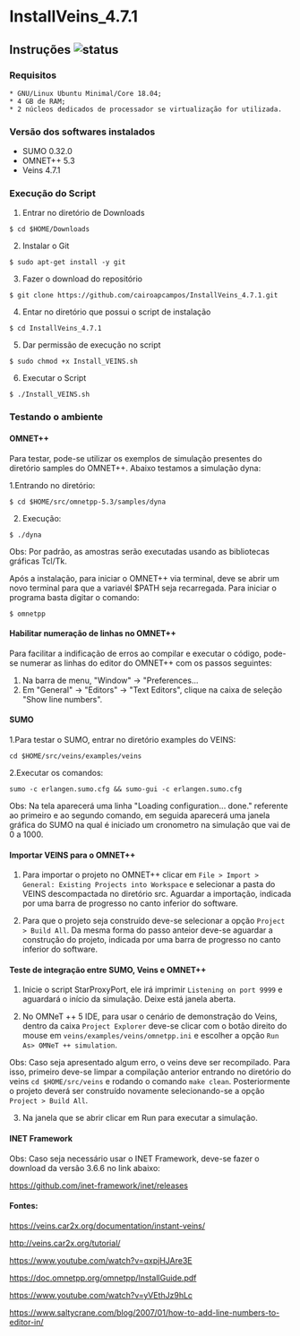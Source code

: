 # InstallVeins_4.7.1

## Instruções ![status](https://img.shields.io/readthedocs/pip.svg)

### Requisitos

```
* GNU/Linux Ubuntu Minimal/Core 18.04;
* 4 GB de RAM;
* 2 núcleos dedicados de processador se virtualização for utilizada.
```
### Versão dos softwares instalados

* SUMO 0.32.0
* OMNET++ 5.3
* Veins 4.7.1

### Execução do Script

1. Entrar no diretório de Downloads

`$ cd $HOME/Downloads`

2. Instalar o Git

`$ sudo apt-get install -y git`

3. Fazer o download do repositório

`$ git clone https://github.com/cairoapcampos/InstallVeins_4.7.1.git`

4. Entar no diretório que possui o script de instalação

`$ cd InstallVeins_4.7.1`

5. Dar permissão de execução no script

`$ sudo chmod +x Install_VEINS.sh`

6. Executar o Script

`$ ./Install_VEINS.sh`

### Testando o ambiente

#### OMNET++

Para testar, pode-se utilizar os exemplos de simulação presentes do diretório samples do OMNET++. Abaixo testamos a simulação dyna:

1.Entrando no diretório:

`$ cd $HOME/src/omnetpp-5.3/samples/dyna`

2. Execução:

`$ ./dyna`

Obs: Por padrão, as amostras serão executadas usando as bibliotecas gráficas Tcl/Tk.

Após a instalação, para iniciar o OMNET++ via terminal, deve se abrir um novo terminal para que a variavél $PATH seja recarregada. Para iniciar o programa basta digitar o comando:

`$ omnetpp`

#### Habilitar numeração de linhas no OMNET++

Para facilitar a indificação de erros ao compilar e executar o código, pode-se numerar as linhas do editor do OMNET++ com os passos seguintes:

1. Na barra de menu, "Window" -> "Preferences...
2. Em "General" -> "Editors" -> "Text Editors", clique na caixa de seleção "Show line numbers".

#### SUMO

1.Para testar o SUMO, entrar no diretório examples do VEINS:

`cd $HOME/src/veins/examples/veins`

2.Executar os comandos: 

`sumo -c erlangen.sumo.cfg && sumo-gui -c erlangen.sumo.cfg`

Obs: Na tela aparecerá uma linha "Loading configuration... done." referente ao primeiro e ao segundo comando, em seguida aparecerá uma janela gráfica do SUMO na qual é iniciado um cronometro na simulação que vai de 0 a 1000.

#### Importar VEINS para o OMNET++

1. Para importar o projeto no OMNET++ clicar em `File > Import > General: Existing Projects into Workspace` e selecionar a pasta do VEINS descompactada no diretório src. Aguardar a importação, indicada por uma barra de progresso no canto inferior do software.

2. Para que o projeto seja construído deve-se selecionar a opção `Project > Build All`. Da mesma forma do passo anteior deve-se aguardar a construção do projeto, indicada por uma barra de progresso no canto inferior do software.

#### Teste de integração entre SUMO, Veins e OMNET++

1. Inicie o script StarProxyPort, ele irá imprimir `Listening on port 9999` e aguardará o início da simulação. Deixe está janela aberta.

2. No OMNeT ++ 5 IDE, para usar o cenário de demonstração do Veins, dentro da caixa `Project Explorer` deve-se clicar com o botão direito do mouse em `veins/examples/veins/omnetpp.ini` e escolher a opção `Run As> OMNeT ++ simulation`. 

Obs: Caso seja apresentado algum erro, o veins deve ser recompilado. Para isso, primeiro deve-se limpar a compilação anterior entrando no diretório do veins `cd $HOME/src/veins` e rodando o comando `make clean`. Posteriormente o projeto deverá ser construído novamente selecionando-se a opção `Project > Build All`.

3. Na janela que se abrir clicar em Run para executar a simulação.

#### INET Framework

Obs: Caso seja necessário usar o INET Framework, deve-se fazer o download da versão 3.6.6 no link abaixo:

https://github.com/inet-framework/inet/releases

#### Fontes:

https://veins.car2x.org/documentation/instant-veins/

http://veins.car2x.org/tutorial/

https://www.youtube.com/watch?v=qxpjHJAre3E

https://doc.omnetpp.org/omnetpp/InstallGuide.pdf

https://www.youtube.com/watch?v=yVEthJz9hLc

https://www.saltycrane.com/blog/2007/01/how-to-add-line-numbers-to-editor-in/

